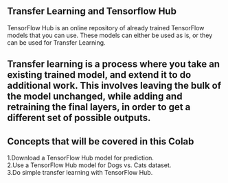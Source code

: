 
## Transfer Learning and Tensorflow Hub  
TensorFlow Hub is an online repository of already trained TensorFlow models that you can use. These models can either be used as is, or they can be used for Transfer Learning.

## Transfer learning is a process where you take an existing trained model, and extend it to do additional work. This involves leaving the bulk of the model unchanged, while adding and retraining the final layers, in order to get a different set of possible outputs.

## Concepts that will be covered in this Colab  
1.Download a TensorFlow Hub model for prediction.  
2.Use a TensorFlow Hub model for Dogs vs. Cats dataset.  
3.Do simple transfer learning with TensorFlow Hub.  

